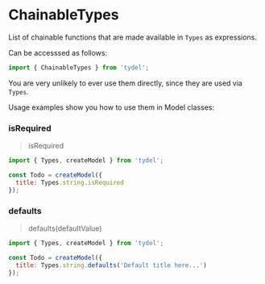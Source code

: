 # ChainableTypes

List of chainable functions that are made available in `Types` as expressions.

Can be accesssed as follows:

```js
import { ChainableTypes } from 'tydel';
```

You are very unlikely to ever use them directly, since they are used via `Types`.

Usage examples show you how to use them in Model classes:

### isRequired

> isRequired

```js
import { Types, createModel } from 'tydel';

const Todo = createModel({
  title: Types.string.isRequired
});
```

### defaults

> defaults(defaultValue)

```js
import { Types, createModel } from 'tydel';

const Todo = createModel({
  title: Types.string.defaults('Default title here...')
});
```
